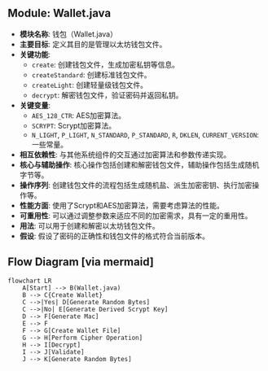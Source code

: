 ## Module: Wallet.java
- **模块名称**: 钱包（Wallet.java）
- **主要目标**: 定义其目的是管理以太坊钱包文件。
- **关键功能**: 
  - `create`: 创建钱包文件，生成加密私钥等信息。
  - `createStandard`: 创建标准钱包文件。
  - `createLight`: 创建轻量级钱包文件。
  - `decrypt`: 解密钱包文件，验证密码并返回私钥。
- **关键变量**: 
  - `AES_128_CTR`: AES加密算法。
  - `SCRYPT`: Scrypt加密算法。
  - `N_LIGHT`, `P_LIGHT`, `N_STANDARD`, `P_STANDARD`, `R`, `DKLEN`, `CURRENT_VERSION`: 一些常量。
- **相互依赖性**: 与其他系统组件的交互通过加密算法和参数传递实现。
- **核心与辅助操作**: 核心操作包括创建和解密钱包文件，辅助操作包括生成随机字节等。
- **操作序列**: 创建钱包文件的流程包括生成随机盐、派生加密密钥、执行加密操作等。
- **性能方面**: 使用了Scrypt和AES加密算法，需要考虑算法的性能。
- **可重用性**: 可以通过调整参数来适应不同的加密需求，具有一定的重用性。
- **用法**: 可以用于创建和解密以太坊钱包文件。
- **假设**: 假设了密码的正确性和钱包文件的格式符合当前版本。
## Flow Diagram [via mermaid]
```mermaid
flowchart LR
    A[Start] --> B(Wallet.java)
    B --> C{Create Wallet}
    C -->|Yes| D[Generate Random Bytes]
    C -->|No| E[Generate Derived Scrypt Key]
    D --> F[Generate Mac]
    E --> F
    F --> G[Create Wallet File]
    G --> H[Perform Cipher Operation]
    H --> I[Decrypt]
    I --> J[Validate]
    J --> K[Generate Random Bytes]
```
